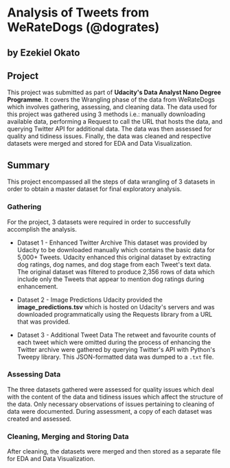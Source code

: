 # Analysis of Tweets from WeRateDogs (@dogrates)
## by Ezekiel Okato


## Project
This project was submitted as part of **Udacity's Data Analyst Nano Degree Programme**. It covers the Wrangling phase of the data from WeRateDogs which involves gathering, assessing, and cleaning data. The data used for this project was gathered using 3 methods i.e.: manually downloading available data, performing a Request to call the URL that hosts the data, and querying Twitter API for additional data. The data was then assessed for quality and tidiness issues. Finally, the data was cleaned and respective datasets were merged and stored for EDA and Data Visualization.


## Summary
This project encompassed all the steps of data wrangling of 3 datasets in order to obtain a master dataset for final exploratory analysis.

### Gathering
For the project, 3 datasets were required in order to successfully accomplish the analysis.

* Dataset 1 - Enhanced Twitter Archive
This dataset was provided by Udacity to be downloaded manually which contains the basic data for 5,000+ Tweets. Udacity enhanced this original dataset by extracting dog ratings, dog names, and dog stage from each Tweet's text data. The original dataset was filtered to produce 2,356 rows of data which include only the Tweets that appear to mention dog ratings during enhancement.

* Dataset 2 - Image Predictions
Udacity provided the **image_predictions.tsv** which is hosted on Udacity's servers and was downloaded programmatically using the Requests library from a URL that was provided.

* Dataset 3 - Additional Tweet Data
The retweet and favourite counts of each tweet which were omitted during the process of enhancing the Twitter archive were gathered by querying Twitter's API with Python's Tweepy library. This JSON-formatted data was dumped to a `.txt` file.

### Assessing Data

The three datasets gathered were assessed for quality issues which deal with the content of the data and tidiness issues which affect the structure of the data. Only necessary observations of issues pertaining to cleaning of data were documented. During assessment, a copy of each dataset was created and assessed. 

### Cleaning, Merging and Storing Data
After cleaning, the datasets were merged and then stored as a separate file for EDA and Data Visualization.


